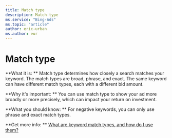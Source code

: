 ```yaml
---
title: Match type
description: Match type
ms.service: "Bing-Ads"
ms.topic: "article"
author: eric-urban
ms.author: eur
---
```


# Match type

**What it is: **       Match type determines how closely a search matches your keyword. The match types are broad, phrase, and exact. The same keyword can have different match types, each with a different bid amount.

**Why it's important: **       You can use match type to show your ad more broadly or more precisely, which can impact your return on investment.

**What you should know: **       For negative keywords, you can only use phrase and exact match types.

**Get more info: **    [What are keyword match types, and how do I use them?](../hlp_BA_CONC_MatchOptions.md)


